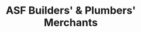 ---
title: "ASF Builders' & Plumbers' Merchants"
url: /birmingham/asf-builders-and-plumbers-merchants/
shop: doityourself
---